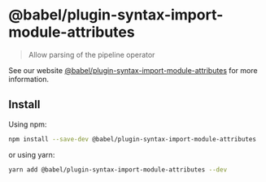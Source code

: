 # @babel/plugin-syntax-import-module-attributes

> Allow parsing of the pipeline operator

See our website [@babel/plugin-syntax-import-module-attributes](https://babeljs.io/docs/en/next/babel-plugin-syntax-import-module-attributes.html) for more information.

## Install

Using npm:

```sh
npm install --save-dev @babel/plugin-syntax-import-module-attributes
```

or using yarn:

```sh
yarn add @babel/plugin-syntax-import-module-attributes --dev
```

